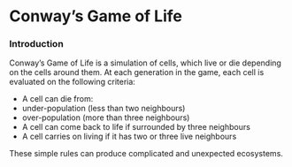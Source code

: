 # Conway’s Game of Life

### Introduction

Conway’s Game of Life is a simulation of cells, which live or die depending
on the cells around them. 
At each generation in the game, each cell is evaluated
on the following criteria:
- A cell can die from:
- under-population (less than two neighbours)
- over-population (more than three neighbours)
- A cell can come back to life if surrounded by three neighbours
- A cell carries on living if it has two or three live neighbours

These simple rules can produce complicated and unexpected ecosystems.